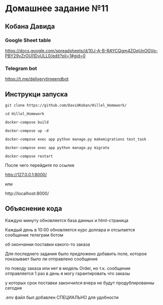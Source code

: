 # Домашнее задание №11

## Кобана Давида


### Google Sheet table


https://docs.google.com/spreadsheets/d/10J-A-B-RAYCQgm4ZOqUnOGVo-PBY29vZrOUI1DvULL0/edit?pli=1#gid=0


### Telegram bot

https://t.me/deliverytimeendbot


## Инструкци запуска

```
git clone https://github.com/DavidKoban/Hillel_Homework/

cd Hillel_Homework

docker-compose build

docker-compose up -d

docker-compose exec app python manage.py makemigrations test_task

docker-compose exec app python manage.py migrate

docker-compose restart
```

После чего перейдите по ссылке 

http://127.0.0.1:8000/

или

http://localhost:8000/

## Объяснение кода

Каждую минуту обновляется база данных и html-страница

Каждый день в 10:00 обновляется курс доллара и отсылается сообщение телеграм ботом 

об окончании поставки какого-то заказа

Для последнего задания было предложено добавить поле, которое показывает было ли отправлено сообщение 

по поводу заказа или нет в модель Order, но т.к. сообщение отправляется 1 раз в день я могу гарантировать что заказы 

у которых срок поставки закончился вчера не будут продублированны сегодня  

.env файл был добавлен СПЕЦИАЛЬНО для удобности
